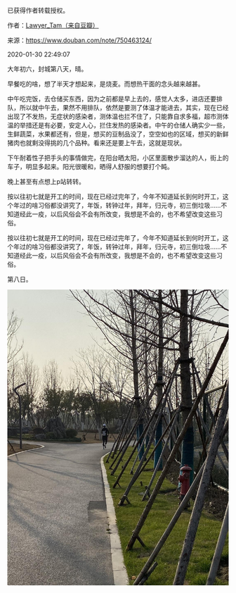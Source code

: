 已获得作者转载授权。


作者：[Lawyer_Tam（来自豆瓣）](https://www.douban.com/people/50118435/)


来源：https://www.douban.com/note/750463124/


2020-01-30 22:49:07


大年初六，封城第八天，晴。  

早餐吃的啥，想了半天才想起来，是烧麦。而想热干面的念头越来越甚。  

中午吃完饭，去仓储买东西，因为之前都是早上去的，感觉人太多，进店还要排队，所以就中午去，果然不用排队，依然是要测了体温才能进去，其实，现在已经出现了不发热，无症状的感染者，测体温也拦不住了，只能靠自求多福，超市测体温的举措还是有必要，安定人心，拦住发热的感染者。中午的仓储人确实少一些，生鲜蔬菜，水果都还有，但是，想买的豆制品没了，空空如也的区域，想买的新鲜猪肉也就剩没得挑的几个品种。看来还是要上午去，这就是现状。  

下午耐着性子把手头的事情做完，在阳台晒太阳，小区里面散步溜达的人，街上的车子，明显多起来。阳光很暖和，晒得人舒服的想要打个盹。  

晚上甚至有点想上p站转转。  

按以往初七就是开工的时间，现在已经过完年了，今年不知道延长到何时开工，这个年过的啥习俗都没讲究了，年饭，转钟过年，拜年，归元寺，初三倒垃圾……不知道经此一疫，以后风俗会不会有所改变，我想是不会的，也不希望改变这些习俗。  

按以往初七就是开工的时间，现在已经过完年了，今年不知道延长到何时开工，这个年过的啥习俗都没讲究了，年饭，转钟过年，拜年，归元寺，初三倒垃圾……不知道经此一疫，以后风俗会不会有所改变，我想是不会的，也不希望改变这些习俗。

第八日。

![](./pic/01-31-Lawyer_Tam-记录……封城（第九天）1.jpg)